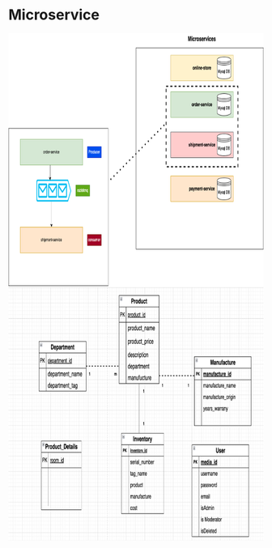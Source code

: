 # Microservice
<img src=online-store-diagram.png height=500 width=800>
<img src=UML.png height=500 width=800>
